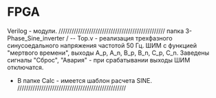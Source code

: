 # FPGA
Verilog - модули.
/////////////////////////////////////////////////
папка 3-Phase_Sine_inverter /
-- Top.v - реализация трехфазного синусоедального напряжения частотой 50 Гц. 
ШИМ с функцией "мертвого времени", выходы A_p, A_n, B_p, B_n, C_p, C_n.
Заведены сигналы "Сброс", "Авария" - при срабатывании выходы ШИМ отключатся.  
- В папке Calc - имеется шаблон расчета SINE.
//////////////////////////////////////////////////